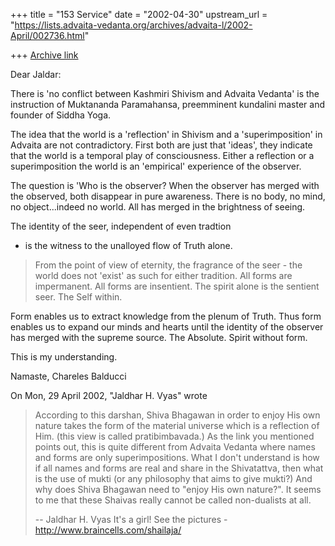 +++
title = "153 Service"
date = "2002-04-30"
upstream_url = "https://lists.advaita-vedanta.org/archives/advaita-l/2002-April/002736.html"

+++
[Archive link](https://lists.advaita-vedanta.org/archives/advaita-l/2002-April/002736.html)

Dear Jaldar:

There is 'no conflict between Kashmiri Shivism and
Advaita Vedanta' is the instruction of Muktananda
Paramahansa, preemminent kundalini master and founder
of Siddha Yoga.

The idea that the world is a 'reflection' in Shivism
and a 'superimposition' in Advaita are not
contradictory. First both are just that 'ideas', they
indicate that the world is a temporal play of
consciousness. Either a reflection or a superimposition
the world is an 'empirical' experience of the observer.

The question is 'Who is the observer? When the observer
has merged with the observed, both disappear in pure
awareness. There is no body, no mind, no
object...indeed no world. All has merged in the
brightness of seeing.

The identity of the seer, independent of even tradtion
- is the witness to the unalloyed flow of Truth alone.
>From the point of view of eternity, the fragrance of
the seer - the world does not 'exist' as such for
either tradition. All forms are impermanent. All forms
are insentient. The spirit alone is the sentient seer.
The Self within.

Form enables us to extract knowledge from the plenum of
Truth. Thus form enables us to expand our minds and
hearts until the identity of the observer has merged
with the supreme source. The Absolute. Spirit without
form.

This is my understanding.

Namaste,
Chareles Balducci




On Mon, 29 April 2002, "Jaldhar H. Vyas" wrote

> According to this darshan, Shiva Bhagawan in order to
enjoy His own nature
> takes the form of the material universe which is a
reflection of Him.
> (this view is called pratibimbavada.)  As the link
you mentioned points
> out, this is quite different from Advaita Vedanta
where names and forms
> are only superimpositions.  What I don't understand
is how if all names
> and forms are real and share in the Shivatattva, then
what is the use of
> mukti (or any philosophy that aims to give mukti?)
And why does
> Shiva Bhagawan need to "enjoy His own nature?".  It
seems to me that these
> Shaivas really cannot be called non-dualists at all.
>
> --
> Jaldhar H. Vyas <jaldhar at braincells.com>
> It's a girl! See the pictures -
http://www.braincells.com/shailaja/

